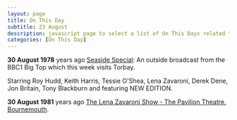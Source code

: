 ```yaml
---
layout: page
title: On This Day
subtitle: 23 August
description: javascript page to select a list of On This Days related to Lena Zavaroni.
categories: [On This Day]
---
```


**30 August 1978**
<span id="age1"></span> years ago [Seaside Special](/BBC/seaside-special.html): An outside broadcast from the BBC1 Big Top which this week visits Torbay.

Starring Roy Hudd, Keith Harris, Tessie O'Shea, Lena Zavaroni, Derek Dene, Jon Britain, Tony Blackburn and featuring NEW EDITION.

**30 August 1981**
<span id="age2"></span> years ago [The Lena Zavaroni Show - The Pavilion Theatre, Bournemouth](/theatre/the%20lena%20zavaroni%20show/1981/08/30/the-lena-zavaroni-show.html).

<!-- Script for calculating number of years ago -->
<script>
var dob = '19750830';
var year = Number(dob.substr(0, 4));
var month = Number(dob.substr(4, 2)) - 1;
var day = Number(dob.substr(6, 2));
var today = new Date();
var age1 = today.getFullYear() - year;
if (today.getMonth() < month || (today.getMonth() == month && today.getDate() < day)) {
age1--;
}
document.getElementById("age1").innerHTML=age1;

var dob = '19810830';
var year = Number(dob.substr(0, 4));
var month = Number(dob.substr(4, 2)) - 1;
var day = Number(dob.substr(6, 2));
var today = new Date();
var age2 = today.getFullYear() - year;
if (today.getMonth() < month || (today.getMonth() == month && today.getDate() < day)) {
age2--;
}
document.getElementById("age2").innerHTML=age2;
</script>
